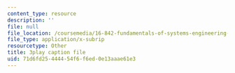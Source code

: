 ```yaml
---
content_type: resource
description: ''
file: null
file_location: /coursemedia/16-842-fundamentals-of-systems-engineering-fall-2015/71d6fd25444454f6f6ed0e13aaae61e3_9AtMQqCBdhw.srt
file_type: application/x-subrip
resourcetype: Other
title: 3play caption file
uid: 71d6fd25-4444-54f6-f6ed-0e13aaae61e3
---
```

